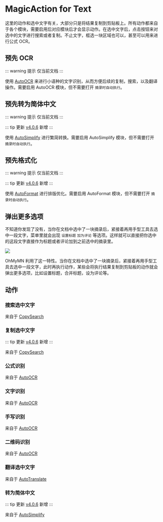 # MagicAction for Text

这里的动作和选中文字有关，大部分只是将结果复制到剪贴板上。所有动作都来自于各个模块，需要启用后对应模块后才会显示动作。在选中文字后，点击按钮来对选中的文字进行搜索或者复制。不止文字，框选一块区域也可以，甚至可以用来进行公式 OCR。

## 预先 OCR

::: warning 提示
仅当前文档
:::

使用 [AutoOCR](autoocr.md) 来进行小语种的文字识别，从而方便后续的复制，搜索，以及翻译操作。需要启用 AutoOCR 模块，但不需要打开 `摘录时自动执行`。

## 预先转为简体中文

::: warning 提示
仅当前文档
:::

::: tip 更新
[v4.0.6](/update.md) 新增
:::

使用 [AutoSimplify](autosimplify.md) 进行繁简转换。需要启用 AutoSimplify 模块，但不需要打开 `摘录时自动执行`。

## 预先格式化

::: warning 提示
仅当前文档
:::

::: tip 更新
[v4.0.6](/update.md) 新增
:::

使用 [AutoFormat](./autoformat.md) 进行排版优化。需要启用 AutoFormat 模块，但不需要打开 `摘录时自动执行`。

## 弹出更多选项

不知道你发现了没有，当你在文档中选中了一块摘录后，紧接着再用手型工具去选中一段文字，菜单里就会出现 `设置标题` `加为评论` 等选项。这样就可以直接把你选中的这段文字直接作为标题或者评论加到之前选中的摘录里。

![](https://testmnbbs.oss-cn-zhangjiakou.aliyuncs.com/pic/ebffda8ba4d486a3d3.gif?x-oss-process=base_webp)

OhMyMN 利用了这一特性。当你在文档中选中了一块摘录后，紧接着再用手型工具去选中一段文字，此时再执行动作，某些会将执行结果复制到剪贴板的动作就会弹出更多选项，比如设置标题，合并标题，设为评论等。

## 动作

### 搜索选中文字

来自于 [CopySearch](copysearch.md)

### 复制选中文字

::: tip 更新
[v4.0.6](/update.md) 新增
:::

来自于 [CopySearch](copysearch.md)

### 公式识别

来自于 [AutoOCR](autoocr.md)

### 文字识别

来自于 [AutoOCR](autoocr.md)

### 手写识别

来自于 [AutoOCR](autoocr.md)

### 二维码识别

来自于 [AutoOCR](autoocr.md)

### 翻译选中文字

来自于 [AutoTranslate](autotranslate.md)

### 转为简体中文

::: tip 更新
[v4.0.6](/update.md) 新增
:::

来自于 [AutoSimplify](autosimplify.md)

